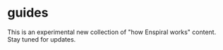 # guides

This is an experimental new collection of "how Enspiral works" content. Stay tuned for updates.
